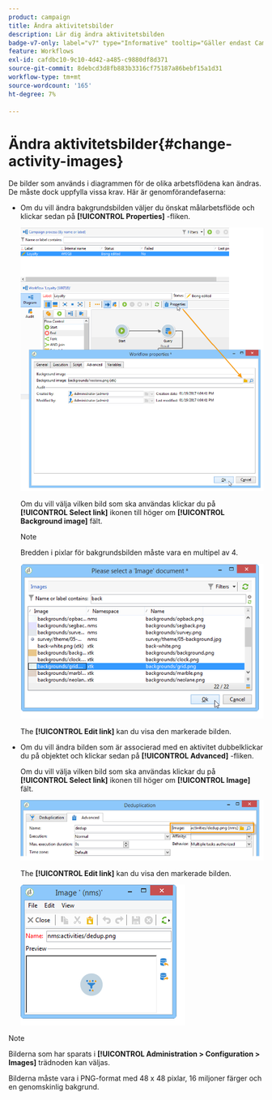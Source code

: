 ```yaml
---
product: campaign
title: Ändra aktivitetsbilder
description: Lär dig ändra aktivitetsbilden
badge-v7-only: label="v7" type="Informative" tooltip="Gäller endast Campaign Classic v7"
feature: Workflows
exl-id: cafdbc10-9c10-4d42-a485-c9880df8d371
source-git-commit: 8debcd3d8fb883b3316cf75187a86bebf15a1d31
workflow-type: tm+mt
source-wordcount: '165'
ht-degree: 7%

---
```


# Ändra aktivitetsbilder{#change-activity-images}



De bilder som används i diagrammen för de olika arbetsflödena kan ändras. De måste dock uppfylla vissa krav. Här är genomförandefaserna:

* Om du vill ändra bakgrundsbilden väljer du önskat målarbetsflöde och klickar sedan på **[!UICONTROL Properties]** -fliken.

  ![](assets/s_user_segmentation_properties_tab.png)

  Om du vill välja vilken bild som ska användas klickar du på **[!UICONTROL Select link]** ikonen till höger om **[!UICONTROL Background image]** fält.

  >[!NOTE]
  >
  >Bredden i pixlar för bakgrundsbilden måste vara en multipel av 4.

  ![](assets/s_user_segmentation_background_select.png)

  The **[!UICONTROL Edit link]** kan du visa den markerade bilden.

* Om du vill ändra bilden som är associerad med en aktivitet dubbelklickar du på objektet och klickar sedan på **[!UICONTROL Advanced]** -fliken.

  Om du vill välja vilken bild som ska användas klickar du på **[!UICONTROL Select link]** ikonen till höger om **[!UICONTROL Image]** fält.

  ![](assets/s_user_segmentation_activity_image.png)

  The **[!UICONTROL Edit link]** kan du visa den markerade bilden.

  ![](assets/s_user_segmentation_activity_image_select.png)

>[!NOTE]
>
>Bilderna som har sparats i **[!UICONTROL Administration > Configuration > Images]** trädnoden kan väljas.
>  
>Bilderna måste vara i PNG-format med 48 x 48 pixlar, 16 miljoner färger och en genomskinlig bakgrund.
